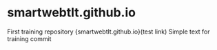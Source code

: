 # smartwebtlt.github.io
First training repository
{smartwebtlt.github.io}(test link)
Simple text for training commit
